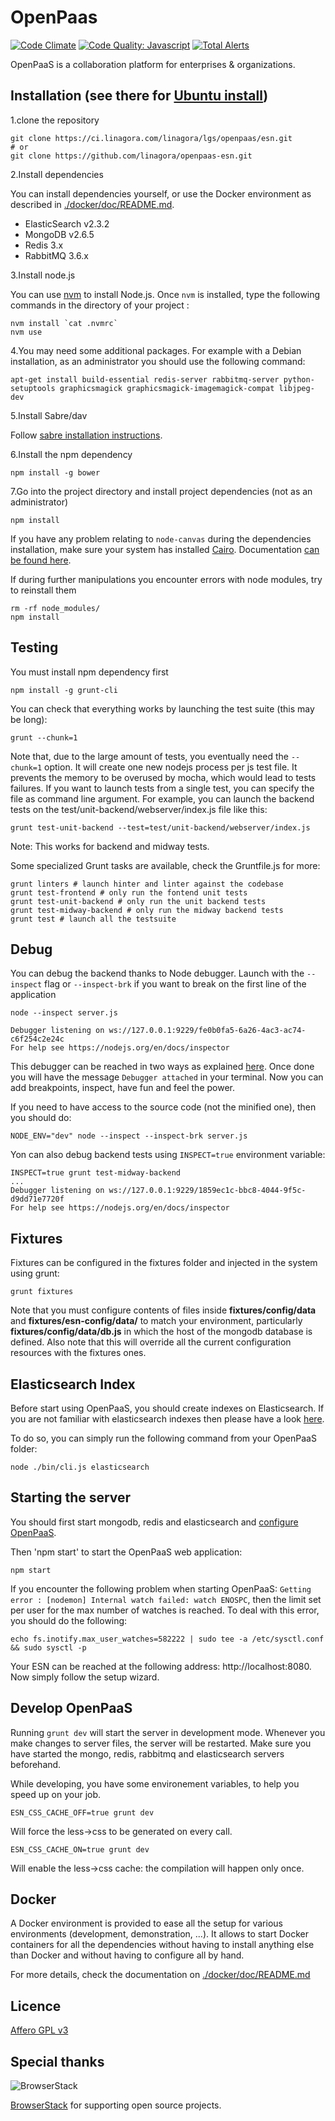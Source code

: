 # OpenPaas

[![Code Climate](https://codeclimate.com/github/linagora/openpaas-esn/badges/gpa.svg)](https://codeclimate.com/github/linagora/openpaas-esn)
[![Code Quality: Javascript](https://img.shields.io/lgtm/grade/javascript/g/linagora/openpaas-esn.svg?logo=lgtm&logoWidth=18)](https://lgtm.com/projects/g/linagora/openpaas-esn/context:javascript)
[![Total Alerts](https://img.shields.io/lgtm/alerts/g/linagora/openpaas-esn.svg?logo=lgtm&logoWidth=18)](https://lgtm.com/projects/g/linagora/openpaas-esn/alerts)

OpenPaaS is a collaboration platform for enterprises & organizations.

## Installation (see there for [Ubuntu install](https://github.com/linagora/openpaas-esn/blob/master/doc/install-ubuntu.md))

1.clone the repository

    git clone https://ci.linagora.com/linagora/lgs/openpaas/esn.git
    # or
    git clone https://github.com/linagora/openpaas-esn.git

2.Install dependencies

You can install dependencies yourself, or use the Docker environment as described in [./docker/doc/README.md](./docker/doc/README.md).

- ElasticSearch v2.3.2
- MongoDB v2.6.5
- Redis 3.x
- RabbitMQ 3.6.x

3.Install node.js

You can use [nvm](https://github.com/creationix/nvm) to install Node.js. Once `nvm` is installed, type the following commands in the directory of your project :

```
nvm install `cat .nvmrc`
nvm use
```

4.You may need some additional packages. For example with a Debian installation, as an administrator you should use the following command:

    apt-get install build-essential redis-server rabbitmq-server python-setuptools graphicsmagick graphicsmagick-imagemagick-compat libjpeg-dev

5.Install Sabre/dav

Follow [sabre installation instructions](https://ci.linagora.com/linagora/lgs/openpaas/esn-sabre/blob/master/README.md).

6.Install the npm dependency

    npm install -g bower

7.Go into the project directory and install project dependencies (not as an administrator)

    npm install

If you have any problem relating to `node-canvas` during the dependencies installation,
make sure your system has installed [Cairo](http://cairographics.org/). Documentation [can be found here](https://github.com/Automattic/node-canvas).

If during further manipulations you encounter errors with node modules, try to reinstall them

    rm -rf node_modules/
    npm install

## Testing

You must install npm dependency first

    npm install -g grunt-cli

You can check that everything works by launching the test suite (this may be long):

    grunt --chunk=1

Note that, due to the large amount of tests, you eventually need the `--chunk=1` option. It will create one new nodejs process per js test file. It prevents the memory to be overused by mocha, which would lead to tests failures.
If you want to launch tests from a single test, you can specify the file as command line argument.
For example, you can launch the backend tests on the test/unit-backend/webserver/index.js file like this:

    grunt test-unit-backend --test=test/unit-backend/webserver/index.js

Note: This works for backend and midway tests.

Some specialized Grunt tasks are available, check the Gruntfile.js for more:

    grunt linters # launch hinter and linter against the codebase
    grunt test-frontend # only run the fontend unit tests
    grunt test-unit-backend # only run the unit backend tests
    grunt test-midway-backend # only run the midway backend tests
    grunt test # launch all the testsuite

## Debug

You can debug the backend thanks to Node debugger. Launch with the `--inspect` flag or `--inspect-brk` if you want to break on the first line of the application

    node --inspect server.js

    Debugger listening on ws://127.0.0.1:9229/fe0b0fa5-6a26-4ac3-ac74-c6f254c2e24c
    For help see https://nodejs.org/en/docs/inspector

This debugger can be reached in two ways as explained [here](https://nodejs.org/en/docs/inspector/#inspector-tools-clients). Once done you will have the message `Debugger attached` in your terminal. Now you can add breakpoints, inspect, have fun and feel the power.

If you need to have access to the source code (not the minified one), then you should do:

    NODE_ENV="dev" node --inspect --inspect-brk server.js

Yon can also debug backend tests using `INSPECT=true` environment variable:

    INSPECT=true grunt test-midway-backend
    ...
    Debugger listening on ws://127.0.0.1:9229/1859ec1c-bbc8-4044-9f5c-d9dd71e7720f
    For help see https://nodejs.org/en/docs/inspector


## Fixtures

Fixtures can be configured in the fixtures folder and injected in the system using grunt:

    grunt fixtures

Note that you must configure contents of files inside **fixtures/config/data** and **fixtures/esn-config/data/** to match your environment, particularly **fixtures/config/data/db.js** in which the host of the mongodb database is defined. Also note that this will override all the current configuration resources with the fixtures ones.

## Elasticsearch Index

Before start using OpenPaaS, you should create indexes on Elasticsearch. If you are not familiar with elasticsearch indexes then please have a look [here](https://www.elastic.co/guide/en/elasticsearch/guide/current/index-doc.html).

To do so, you can simply run the following command from your OpenPaaS folder:

    node ./bin/cli.js elasticsearch

## Starting the server

You should first start mongodb, redis and elasticsearch and [configure OpenPaaS](./doc/configuration.md).

Then 'npm start' to start the OpenPaaS web application:

    npm start


If you encounter the following problem when starting OpenPaaS: `Getting error : [nodemon] Internal watch failed: watch ENOSPC`, then the limit set per user for the max number of watches is reached. To deal with this error, you should do the following:

    echo fs.inotify.max_user_watches=582222 | sudo tee -a /etc/sysctl.conf && sudo sysctl -p

Your ESN can be reached at the following address: http://localhost:8080. Now simply follow the setup wizard.

## Develop OpenPaaS

Running `grunt dev` will start the server in development mode. Whenever you
make changes to server files, the server will be restarted. Make sure you have
started the mongo, redis, rabbitmq and elasticsearch servers beforehand.

While developing, you have some environement variables, to help you speed up on your job.

    ESN_CSS_CACHE_OFF=true grunt dev

Will force the less->css to be generated on every call.

    ESN_CSS_CACHE_ON=true grunt dev

Will enable the less->css cache: the compilation will happen only once.

## Docker

A Docker environment is provided to ease all the setup for various environments (development, demonstration, ...).
It allows to start Docker containers for all the dependencies without having to install anything else than Docker and without having to configure all by hand.

For more details, check the documentation on [./docker/doc/README.md](./docker/doc/README.md)

## Licence

[Affero GPL v3](http://www.gnu.org/licenses/agpl-3.0.html)

## Special thanks

![BrowserStack](https://cloud.githubusercontent.com/assets/7864462/12837037/452a17c6-cb73-11e5-9f39-fc96893bc9bf.png)

[BrowserStack](https://www.browserstack.com/) for supporting open source projects.